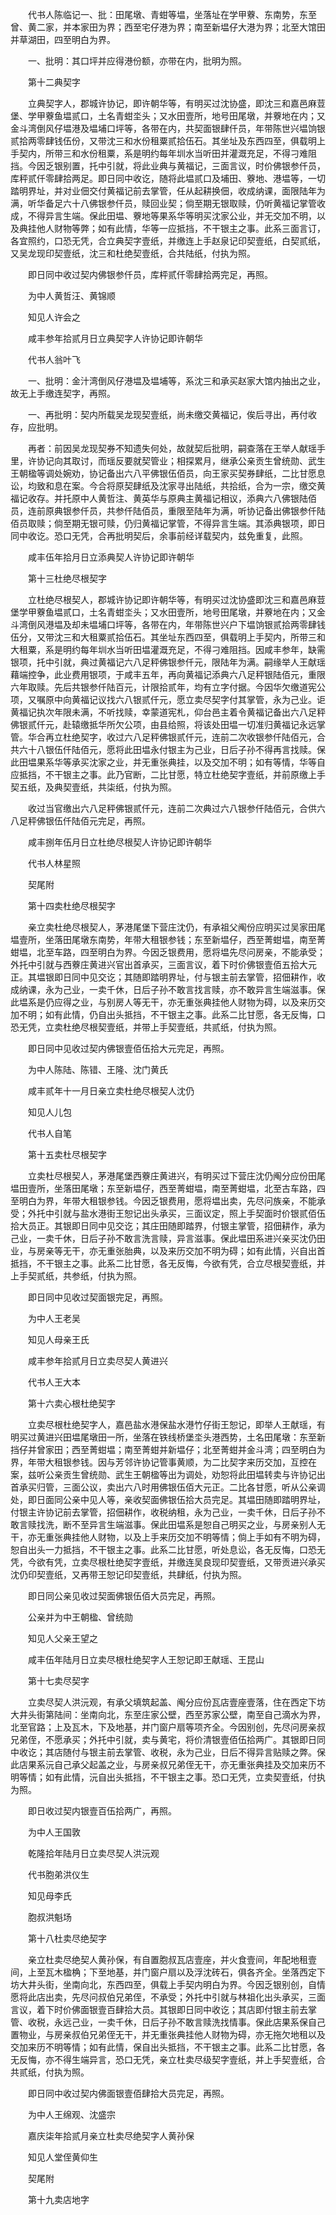 <!-- { "loadSidebar": true } -->
　　代书人陈临记一、批：田尾墩、青蚶等塭，坐落址在学甲藔、东南势，东至曾、黄二家，并本家田为界；西至宅仔港为界；南至新塭仔大港为界；北至大馆田并草湖田，四至明白为界。

　　一、批明：其口坪并应得港份额，亦带在内，批明为照。

　　第十二典契字

　　立典契字人，郡城许协记，即许朝华等，有明买过沈协盛，即沈三和嘉邑麻荳堡、学甲藔鱼塭贰口，土名青蚶坔头；又水田壹所，地号田尾墩，并藔地在内；又金斗湾倒风仔塭港及塭埔口坪等，各带在内，共契面银肆仟员，年带陈世兴塭饷银贰拾两零肆钱伍份，又带沈三和水份租粟贰拾伍石。其坐址及东西四至，俱载明上手契内，所带三和水份租粟，系是明约每年圳水当听田并灌溉充足，不得刁难阻挡。今因乏银别置，托中引就，将此业典与黄福记，三面言议，时价佛银参仟员，库秤贰仟零肆拾两足。即日同中收讫，随将此塭贰口及埔田、藔地、港塭等，一切踏明界址，并对业佃交付黄福记前去掌管，任从起耕换佃，收成纳课，面限陆年为满，听华备足六十八佛银参仟员，赎回业契；倘至期无银取赎，仍听黄福记掌管收成，不得异言生端。保此田塭、藔地等果系华等明买沈家公业，并无交加不明，以及典挂他人财物等弊；如有此情，华等一应抵挡，不干银主之事。此系三面言订，各宜照约，口恐无凭，合立典契字壹纸，并缴连上手赵泉记印契壹纸，白契贰纸，又吴龙现印契壹纸，沈三和杜绝契壹纸，合共陆纸，付执为照。

　　即日同中收过契内佛银参仟员，库枰贰仟零肆拾两完足，再照。

　　为中人黄哲汪、黄锦顺

　　知见人许会之

　　咸丰参年拾贰月日立典契字人许协记即许朝华

　　代书人翁叶飞

　　一、批明：金汁湾倒风仔港塭及塭埔等，系沈三和承买赵家大馆内抽出之业，故无上手缴连契字，再照。

　　一、再批明：契内所载吴龙现契壹纸，尚未缴交黄福记，俟后寻出，再付收存，应批明。

　　再者：前因吴龙现契券不知遗失何处，故就契后批明，嗣查落在王举人献瑶手里，许协记向其取讨，而瑶反要就契管业；相探累月，继承公亲贡生曾统勋、武生王朝楹等调处婉劝，协记备出六八平佛银伍佰员，向王家买契券肆纸，二比甘愿息讼，均致和息在案。今合将原契肆纸及沈家寻出陆纸，共拾纸，合为一宗，缴交黄福记收存。并托原中人黄哲注、黄英华与原典主黄福记相议，添典六八佛银陆佰员，连前原典银参仟员，共参仟陆佰员，重限至陆年为满，听协记备出佛银参仟陆佰员取赎；倘至期无银可赎，仍归黄福记掌管，不得异言生端。其添典银项，即日同中收讫。恐口无凭，合再批明契后，余事前经详载契内，兹免重复，此照。

　　咸丰伍年拾月日立添典契人许协记即许朝华

　　第十三杜绝尽根契字

　　立杜绝尽根契人，郡城许协记即许朝华等，有明买过沈协盛即沈三和嘉邑麻荳堡学甲藔鱼塭贰口，土名青蚶坔头；又水田壹所，地号田尾墩，并藔地在内；又金斗湾倒风港塭及却未塭埔口坪等，各带在内，年带陈世兴户下塭饷银贰拾两零肆钱伍分，又带沈三和大租粟贰拾伍石。其坐址东西四至，俱载明上手契内，所带三和大租粟，系是明约每年圳水当听田塭灌溉充足，不得刁难阻挡。因咸丰参年，缺需银项，托中引就，典过黄福记六八足秤佛银参仟元，限陆年为满。嗣缘举人王献瑶藉端控争，此业费用银项，于咸丰五年，再向黄福记添典六八足秤银陆佰元，重限六年取赎。先后共银参仟陆百元，计限拾贰年，均有立字付据。今因华欠缴道宪公项，又嘱原中向黄福记议找六八银贰仟元，愿立卖尽契字付其掌管，永为己业。讵黄福记执次年限未满，不听找赎，幸蒙道宪札，仰台邑主着令黄福记备出六八足秤佛银贰仟元，赴辕缴抵华所欠公项，由县给照，将该处田塭一切准归黄福记永远掌管。华合再立杜绝契字，收过六八足秤佛银贰仟元，连前二次收银参仟陆佰元，合共六十八银伍仟陆佰元，愿将此田塭永付银主为己业，日后子孙不得再言找赎。保此田塭果系华等承买沈家之业，并无重张典挂，以及交加不明；如有等情，华等自应抵挡，不干银主之事。此乃官断，二比甘愿，特立杜绝契字壹纸，并前原缴上手契五纸，及典契壹纸，共柒纸，付执为照。

　　收过当官缴出六八足秤佛银贰仟元，连前二次典过六八银参仟陆佰元，合供六八足秤佛银伍仟陆佰元完足，再照。

　　咸丰捌年伍月日立杜绝尽根契人许协记即许朝华

　　代书人林星照

　　契尾附

　　第十四卖杜绝尽根契字

　　亲立卖杜绝尽根契人，茅港尾堡下营庄沈仍，有承祖父阄份应明买过吴家田尾塭壹所，坐落田尾墩东南势，年带大租银参钱；东至新塭仔，西至菁蚶塭，南至菁蚶塭，北至车路，四至明白为界。今因乏银费用，愿将塭先尽问房亲，不能承受；外托中引就与西藔庄黄进兴官出首承买，三面言议，着下时价佛银壹佰五拾大元正。其塭银即日同中见交讫；其随即踏明界址，付与银主前去掌管，招佃耕作，收成纳课，永为己业，一卖千休，日后子孙不敢言找言赎，亦不敢异言生端滋事。保此塭系是仍应得之业，与别房人等无干，亦无重张典挂他人财物为碍，以及来历交加不明；如有此情，仍自出头抵挡，不干银主之事。此系二比甘愿，各无反悔，口恐无凭，立卖杜绝尽根契壹纸，并带上手契壹纸，共贰纸，付执为照。

　　即日同中见收过契内佛银壹佰伍拾大元完足，再照。

　　为中人陈陆、陈错、王隆、沈门黄氏

　　咸丰贰年十一月日亲立卖杜绝尽根契人沈仍

　　知见人儿包

　　代书人自笔

　　第十五卖杜尽根契字

　　立卖杜尽根契人，茅港尾堡西藔庄黄进兴，有明买过下营庄沈仍阄分应份田尾塭田壹所，坐落田尾墩；东至新塭仔，西至菁蚶塭，南至菁蚶塭，北至古车路，四至明白为界，年带大租银参钱。今因乏银费用，愿将塭出卖，先尽问族亲，不能承受；外托中引就与盐水港街王恕记出头承买，三面议定，照上手契面时价银贰佰伍拾大员正。其银即日同中见交讫；其庄田随即踏界，付银主掌管，招佃耕作，承为己业，一卖千休，日后子孙不敢言洗言赎，异言滋事。保此塭田系进兴亲买沈仍田业，与房亲等无干，亦无重张胎典，以及来历交加不明为碍；如有此情，兴自出首抵挡，不干银主之事。此系二比甘愿，各无反悔，今欲有凭，合立尽根契壹纸，并上手契贰纸，共参纸，付执为照。

　　即日同中见收过契面银完足，再照。

　　为中人王老吴

　　知见人母亲王氏

　　咸丰参年拾贰月日立卖尽契人黄进兴

　　代书人王大本

　　第十六卖心根杜绝契字

　　立卖尽根杜绝契字人，嘉邑盐水港保盐水港竹仔街王恕记，即举人王献瑶，有明买过黄进兴田塭尾墩田一所，坐落在铁线桥堡坔头港西势，土名田尾墩：东至新挡仔并曾家田；西至菁蚶塭；南至菁蚶并新塭仔；北至菁蚶并金斗湾；四至明白为界，年带大租银参钱。因与芳邻许协记管事黄顺，为二比契字来历交加，互控在案，兹听公亲贡生曾统勋、武生王朝楹等出为调处，劝恕将此田塭转卖与许协记出首承买归管，三面公议，卖出六八时用佛银伍佰大元正。二比各甘愿，听从公亲调处，即日面同公亲中见人等，亲收契面佛银伍拾大员完足。其塭田随即踏明界址，付银主许协记前去掌管，招佃耕作，收税纳租，永为己业，一卖千休，日后子孙不敢言赎找洗，断不至异言生端滋事。保此田塭系是恕自己明买之业，与房亲别人无干，亦无重张典挂他人财物，以及上手来历交加不明等情；倘上手如有不明为碍，恕自出头一力抵挡，不干银主之事。此系二比甘愿，听处息讼，各无反悔，口恐无凭，今欲有凭，立卖尽根杜绝契字壹纸，并缴连吴良现印契壹纸，又带贡进兴承买沈仍印契壹纸，又再带王恕记印契壹纸，共肆纸，付执为照。

　　即日同公亲见收过契面佛银伍佰大员完足，再照。

　　公亲并为中王朝楹、曾统勋

　　知见人父亲王望之

　　咸丰伍年陆月日立卖尽根杜绝契字人王恕记即王献瑶、王昆山

　　第十七卖尽契字

　　立卖尽契人洪沅观，有承父填筑起盖、阄分应份瓦店壹座壹落，住在西定下坊大井头街第陆间：坐南向北，东至庄家公壁，西至苏家公壁，南至自己滴水为界，北至官路；上及瓦木，下及地基，并门窗户扇等项齐全。今因别创，先尽问房亲叔兄弟侄，不愿承买；外托中引就，卖与黄宅，将价清银壹佰伍拾两广。其银即日同中收讫；其店随付与银主前去掌管、收税，永为己业，日后不得异言贴赎之弊。保此店果系沅自己承父起盖之业，与房亲叔兄弟侄无干，亦无重张典挂及交加来历不明等情；如有此情，沅自出头抵挡，不干银主之事。恐口无凭，立卖契壹纸，付执为照。 

　　即日收过契内银壹百伍拾两广，再照。

　　为中人王国敦

　　乾隆拾年陆月日立卖尽契人洪沅观

　　代书胞弟洪仪生

　　知见母李氏

　　胞叔洪魁场 

　　第十八杜卖尽绝契字

　　亲立杜卖尽绝契人黄孙保，有自置胞叔瓦店壹座，并火食壹间，年配地租壹间，上至瓦木楹桷；下至地基，并门窗户扇以及浮沈砖石，俱各齐全。坐落西定下坊大井头街，坐南向北，东西四至，俱载上手契内明白为界。今因乏银别创，自情愿将此店出卖，先尽问叔伯兄弟侄，不承受；外托中引就与林祖化出头承买，三面言议，着下时价佛面银壹百肆拾大员。其银即日同中收讫；其店即付银主前去掌管、收税，永远己业，一卖千休，日后子孙不敢言赎洗找情事。保此店果系保自己置物业，与房亲叔伯兄弟侄无干，并无重张典挂他人财物为碍，亦无拖欠地租以及交加来历不明等情；如有此情，保自出头抵挡，不干银主之事。此系二比甘愿，各无反悔，亦不得生端异言，恐口无凭，亲立杜卖尽级契字壹纸，并上手契壹纸，合共贰纸，付执为照。

　　即日同中收过契内佛面银壹佰肆拾大员完足，再照。

　　为中人王绵观、沈盛宗

　　嘉庆柒年拾贰月亲立杜卖尽绝契字人黄孙保

　　知见人堂侄黄仰生

　　契尾附

　　第十九卖店地字

